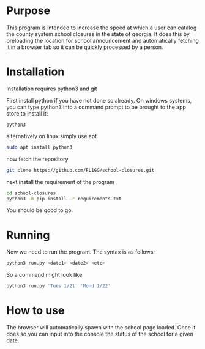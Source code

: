 # Purpose
This program is intended to increase the speed at which a user can catalog the county system school closures in the state of georgia. It does this by preloading the location for school announcement and automatically fetching it in a browser tab so it can be quickly processed by a person.

# Installation
Installation requires python3 and git

First install python if you have not done so already. On windows systems, you can type python3 into a command prompt to be brought to the app store to install it:
```pwsh
python3
```

alternatively on linux simply use apt
```bash
sudo apt install python3
```

now fetch the repository
```bash
git clone https://github.com/FL1GG/school-closures.git
```

next install the requirement of the program 
```bash
cd school-closures
python3 -m pip install -r requirements.txt
```

You should be good to go.

# Running
Now we need to run the program. The syntax is as follows:
```bash
python3 run.py <date1> <date2> <etc>
```
So a command might look like
```bash
python3 run.py 'Tues 1/21' 'Mond 1/22'
```

# How to use
The browser will automatically spawn with the school page loaded. Once it does so you can input into the console the status of the school for a given date.